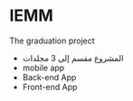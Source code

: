 # IEMM
The graduation project
- المشروع مقسم إلى 3 مجلدات
-   mobile app
-   Back-end App
-   Front-end App
